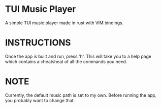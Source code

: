 # TUI Music Player
A simple TUI music player made in rust with VIM bindings.

# INSTRUCTIONS
Once the app is built and run, press 'h'. This will take you to a help page which contains a cheatsheat of
all the commands you need.

# NOTE
Currently, the default music path is set to my own. Before running the app, you probably want to change that.
